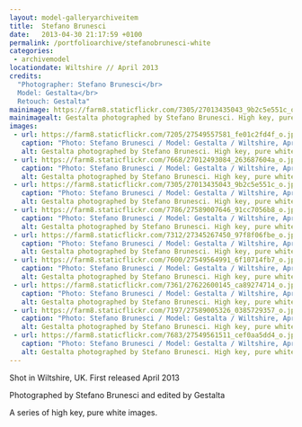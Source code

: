 ```yaml
---
layout: model-galleryarchiveitem
title:  Stefano Brunesci
date:   2013-04-30 21:17:59 +0100
permalink: /portfolioarchive/stefanobrunesci-white
categories:
 - archivemodel
locationdate: Wiltshire // April 2013
credits:
  "Photographer: Stefano Brunesci</br>
  Model: Gestalta</br>
  Retouch: Gestalta"
mainimage: https://farm8.staticflickr.com/7305/27013435043_9b2c5e551c_o.jpg
mainimagealt: Gestalta photographed by Stefano Brunesci. High key, pure white beauty image
images:
 - url: https://farm8.staticflickr.com/7205/27549557581_fe01c2fd4f_o.jpg
   caption: "Photo: Stefano Brunesci / Model: Gestalta / Wiltshire, April 2013"
   alt: Gestalta photographed by Stefano Brunesci. High key, pure white beauty image
 - url: https://farm8.staticflickr.com/7668/27012493084_263687604a_o.jpg
   caption: "Photo: Stefano Brunesci / Model: Gestalta / Wiltshire, April 2013"
   alt: Gestalta photographed by Stefano Brunesci. High key, pure white beauty image
 - url: https://farm8.staticflickr.com/7305/27013435043_9b2c5e551c_o.jpg
   caption: "Photo: Stefano Brunesci / Model: Gestalta / Wiltshire, April 2013"
   alt: Gestalta photographed by Stefano Brunesci. High key, pure white beauty image
 - url: https://farm8.staticflickr.com/7786/27589007646_91cc7056b8_o.jpg
   caption: "Photo: Stefano Brunesci / Model: Gestalta / Wiltshire, April 2013"
   alt: Gestalta photographed by Stefano Brunesci. High key, pure white beauty image
 - url: https://farm8.staticflickr.com/7312/27345267450_97f8f06fbe_o.jpg
   caption: "Photo: Stefano Brunesci / Model: Gestalta / Wiltshire, April 2013"
   alt: Gestalta photographed by Stefano Brunesci. High key, pure white beauty image
 - url: https://farm8.staticflickr.com/7600/27549564991_6f10714fb7_o.jpg
   caption: "Photo: Stefano Brunesci / Model: Gestalta / Wiltshire, April 2013"
   alt: Gestalta photographed by Stefano Brunesci. High key, pure white beauty image
 - url: https://farm8.staticflickr.com/7361/27622600145_ca89274714_o.jpg
   caption: "Photo: Stefano Brunesci / Model: Gestalta / Wiltshire, April 2013"
   alt: Gestalta photographed by Stefano Brunesci. High key, pure white beauty image
 - url: https://farm8.staticflickr.com/7197/27589005326_0385729357_o.jpg
   caption: "Photo: Stefano Brunesci / Model: Gestalta / Wiltshire, April 2013"
   alt: Gestalta photographed by Stefano Brunesci. High key, pure white beauty image
 - url: https://farm8.staticflickr.com/7683/27549561511_cef0aa5dd4_o.jpg
   caption: "Photo: Stefano Brunesci / Model: Gestalta / Wiltshire, April 2013"
   alt: Gestalta photographed by Stefano Brunesci. High key, pure white beauty image
---
```

Shot in Wiltshire, UK. First released April 2013

Photographed by Stefano Brunesci and edited by Gestalta

A series of high key, pure white images.
